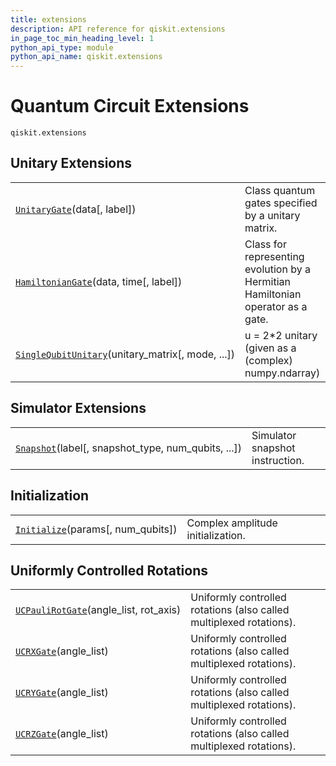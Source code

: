 ```yaml
---
title: extensions
description: API reference for qiskit.extensions
in_page_toc_min_heading_level: 1
python_api_type: module
python_api_name: qiskit.extensions
---
```


<span id="module-qiskit.extensions" />

<span id="qiskit-extensions" />

# Quantum Circuit Extensions

<span id="module-qiskit.extensions" />

`qiskit.extensions`

## Unitary Extensions

|                                                                                                                                    |                                                                                 |
| ---------------------------------------------------------------------------------------------------------------------------------- | ------------------------------------------------------------------------------- |
| [`UnitaryGate`](qiskit.extensions.UnitaryGate "qiskit.extensions.UnitaryGate")(data\[, label])                                     | Class quantum gates specified by a unitary matrix.                              |
| [`HamiltonianGate`](qiskit.extensions.HamiltonianGate "qiskit.extensions.HamiltonianGate")(data, time\[, label])                   | Class for representing evolution by a Hermitian Hamiltonian operator as a gate. |
| [`SingleQubitUnitary`](qiskit.extensions.SingleQubitUnitary "qiskit.extensions.SingleQubitUnitary")(unitary\_matrix\[, mode, ...]) | u = 2\*2 unitary (given as a (complex) numpy.ndarray)                           |

## Simulator Extensions

|                                                                                                                   |                                 |
| ----------------------------------------------------------------------------------------------------------------- | ------------------------------- |
| [`Snapshot`](qiskit.extensions.Snapshot "qiskit.extensions.Snapshot")(label\[, snapshot\_type, num\_qubits, ...]) | Simulator snapshot instruction. |

## Initialization

|                                                                                                     |                                   |
| --------------------------------------------------------------------------------------------------- | --------------------------------- |
| [`Initialize`](qiskit.extensions.Initialize "qiskit.extensions.Initialize")(params\[, num\_qubits]) | Complex amplitude initialization. |

## Uniformly Controlled Rotations

|                                                                                                                 |                                                                     |
| --------------------------------------------------------------------------------------------------------------- | ------------------------------------------------------------------- |
| [`UCPauliRotGate`](qiskit.extensions.UCPauliRotGate "qiskit.extensions.UCPauliRotGate")(angle\_list, rot\_axis) | Uniformly controlled rotations (also called multiplexed rotations). |
| [`UCRXGate`](qiskit.extensions.UCRXGate "qiskit.extensions.UCRXGate")(angle\_list)                              | Uniformly controlled rotations (also called multiplexed rotations). |
| [`UCRYGate`](qiskit.extensions.UCRYGate "qiskit.extensions.UCRYGate")(angle\_list)                              | Uniformly controlled rotations (also called multiplexed rotations). |
| [`UCRZGate`](qiskit.extensions.UCRZGate "qiskit.extensions.UCRZGate")(angle\_list)                              | Uniformly controlled rotations (also called multiplexed rotations). |


